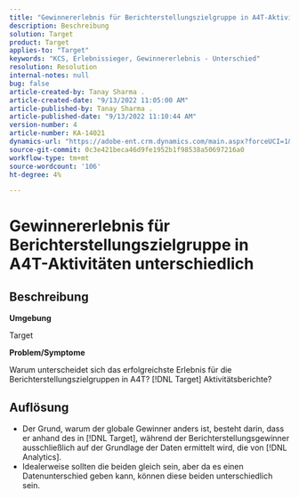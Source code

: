 ```yaml
---
title: "Gewinnererlebnis für Berichterstellungszielgruppe in A4T-Aktivität anders"
description: Beschreibung
solution: Target
product: Target
applies-to: "Target"
keywords: "KCS, Erlebnissieger, Gewinnererlebnis - Unterschied"
resolution: Resolution
internal-notes: null
bug: false
article-created-by: Tanay Sharma .
article-created-date: "9/13/2022 11:05:00 AM"
article-published-by: Tanay Sharma .
article-published-date: "9/13/2022 11:10:44 AM"
version-number: 4
article-number: KA-14021
dynamics-url: "https://adobe-ent.crm.dynamics.com/main.aspx?forceUCI=1&pagetype=entityrecord&etn=knowledgearticle&id=9227aee8-5333-ed11-9db1-002248086735"
source-git-commit: 0c3e421beca46d9fe1952b1f98538a50697216a0
workflow-type: tm+mt
source-wordcount: '106'
ht-degree: 4%

---
```


# Gewinnererlebnis für Berichterstellungszielgruppe in A4T-Aktivitäten unterschiedlich

## Beschreibung


<b>Umgebung</b>

Target



<b>Problem/Symptome</b>

Warum unterscheidet sich das erfolgreichste Erlebnis für die Berichterstellungszielgruppen in A4T? [!DNL Target] Aktivitätsberichte?




## Auflösung


- Der Grund, warum der globale Gewinner anders ist, besteht darin, dass er anhand des in [!DNL Target], während der Berichterstellungsgewinner ausschließlich auf der Grundlage der Daten ermittelt wird, die von [!DNL Analytics].
- Idealerweise sollten die beiden gleich sein, aber da es einen Datenunterschied geben kann, können diese beiden unterschiedlich sein.



